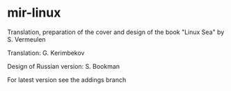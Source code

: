 # mir-linux
Translation, preparation of the cover and design of the book "Linux Sea" by S. Vermeulen

Translation: G. Kerimbekov 

Design of Russian version: S. Bookman

For latest version see the addings branch 
